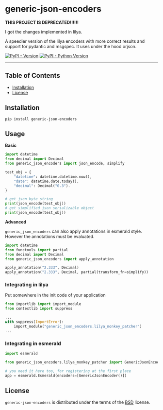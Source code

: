 # generic-json-encoders

**THIS PROJECT IS DEPRECATED!!!!!!**

I got the changes implemented in lilya.


A speedier version of the lilya encoders with more correct results and support for pydantic and msgspec.
It uses under the hood orjson.

[![PyPI - Version](https://img.shields.io/pypi/v/generic-json-encoders.svg)](https://pypi.org/project/generic-json-encoders)
[![PyPI - Python Version](https://img.shields.io/pypi/pyversions/generic-json-encoders.svg)](https://pypi.org/project/generic-json-encoders)

-----

## Table of Contents

- [Installation](#installation)
- [License](#license)

## Installation

```console
pip install generic-json-encoders
```

## Usage

**Basic**


``` python
import datetime
from decimal import Decimal
from generic_json_encoders import json_encode, simplify

test_obj = {
    "datetime": datetime.datetime.now(),
    "date": datetime.date.today(),
    "decimal": Decimal("0.3").
}

# get json byte string
print(json_encode(test_obj))
# get simplified json serializable object
print(json_encode(test_obj))
```

**Advanced**

`generic_json_encoders` can also apply annotations in esmerald style. However the annotations must be evaluated.


``` python
import datetime
from functools import partial
from decimal import Decimal
from generic_json_encoders import apply_annotation

apply_annotation("2.333", Decimal)
apply_annotation("2.333", Decimal, partial(transform_fn=simplify))
```


### Integrating in lilya

Put somewhere in the init code of your application

``` python
from importlib import import_module
from contextlib import suppress

...
with suppress(ImportError):
    import_module("generic_json_encoders.lilya_monkey_patcher")
...

```

### Integrating in esmerald

``` python
import esmerald

from generic_json_encoders.lilya_monkey_patcher import GenericJsonEncoder

# you need it here too, for registering at the first place
app = esmerald.Esmerald(encoders=[GenericJsonEncoder()])

```


## License

`generic-json-encoders` is distributed under the terms of the [BSD](https://spdx.org/licenses/BSD-3-Clause.html) license.
